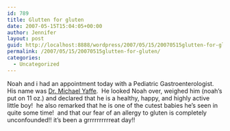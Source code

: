 ```yaml
---
id: 789
title: Glutten for gluten
date: 2007-05-15T15:04:05+00:00
author: Jennifer
layout: post
guid: http://localhost:8888/wordpress/2007/05/15/20070515glutten-for-gluten/
permalink: /2007/05/15/20070515glutten-for-gluten/
categories:
  - Uncategorized
---
```

Noah and i had an appointment today with a Pediatric Gastroenterologist.  His name was [Dr. Michael Yaffe](http://www.deancare.com/dhs/provider/doc_info.asp?id=506 "Dr. Michael Yaffe").  He looked Noah over, weighed him (noah&#8217;s put on 11 oz.) and declared that he is a healthy, happy, and highly active little boy!  he also remarked that he is one of the cutest babies he&#8217;s seen in quite some time!  and that our fear of an allergy to gluten is completely unconfounded!! it&#8217;s been a grrrrrrrrrreat day!!